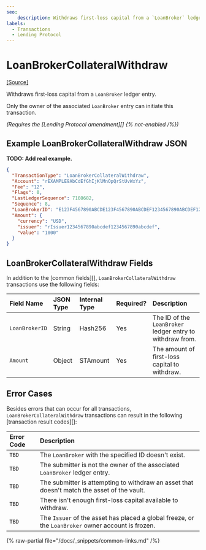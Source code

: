 ```yaml
---
seo:
    description: Withdraws first-loss capital from a `LoanBroker` ledger entry.
labels:
  - Transactions
  - Lending Protocol
---
```

# LoanBrokerCollateralWithdraw
[[Source]](https://github.com/ "Source")

Withdraws first-loss capital from a `LoanBroker` ledger entry.

Only the owner of the associated `LoanBroker` entry can initiate this transaction.

_(Requires the [Lending Protocol amendment][] {% not-enabled /%})_

## Example LoanBrokerCollateralWithdraw JSON

**TODO: Add real example.**
```json
{
  "TransactionType": "LoanBrokerCollateralWithdraw",
  "Account": "rEXAMPLE9AbCdEfGhIjKlMnOpQrStUvWxYz",
  "Fee": "12",
  "Flags": 0,
  "LastLedgerSequence": 7108682,
  "Sequence": 8,
  "LoanBrokerID": "E123F4567890ABCDE123F4567890ABCDEF1234567890ABCDEF1234567890ABCD",
  "Amount": {
    "currency": "USD",
    "issuer": "rIssuer1234567890abcdef1234567890abcdef",
    "value": "1000"
  }
}
```

## LoanBrokerCollateralWithdraw Fields

In addition to the [common fields][], `LoanBrokerCollateralWithdraw` transactions use the following fields:

| Field Name     | JSON Type | Internal Type | Required? | Description |
|:-------------- |:----------|:-------------|:----------|:------------|
| `LoanBrokerID` | String    | Hash256      | Yes       | The ID of the `LoanBroker` ledger entry to withdraw from. |
| `Amount`       | Object    | STAmount     | Yes       | The amount of first-loss capital to withdraw. |

## Error Cases

Besides errors that can occur for all transactions, `LoanBrokerCollateralWithdraw` transactions can result in the following [transaction result codes][]:

| Error Code                | Description                        |
| :------------------------ | :----------------------------------|
| `TBD`             | The `LoanBroker` with the specified ID doesn't exist. |
| `TBD`        | The submitter is not the owner of the associated `LoanBroker` ledger entry. |
| `TBD`       | The submitter is attempting to withdraw an asset that doesn't match the asset of the vault. |
| `TBD`   | There isn't enough first-loss capital available to withdraw. |
| `TBD`               | The `Issuer` of the asset has placed a global freeze, or the `LoanBroker` owner account is frozen. |

{% raw-partial file="/docs/_snippets/common-links.md" /%}

